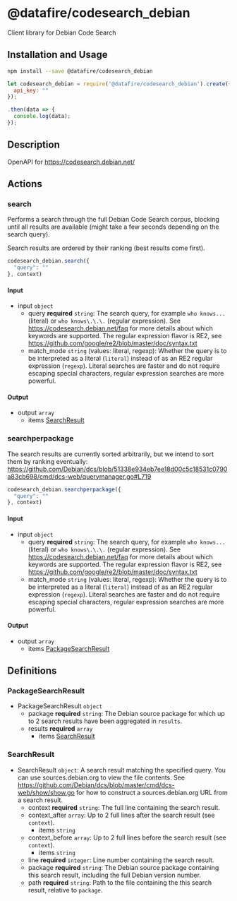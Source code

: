 # @datafire/codesearch_debian

Client library for Debian Code Search

## Installation and Usage
```bash
npm install --save @datafire/codesearch_debian
```
```js
let codesearch_debian = require('@datafire/codesearch_debian').create({
  api_key: ""
});

.then(data => {
  console.log(data);
});
```

## Description

OpenAPI for https://codesearch.debian.net/

## Actions

### search
Performs a search through the full Debian Code Search corpus, blocking until all results are available (might take a few seconds depending on the search query).

Search results are ordered by their ranking (best results come first).


```js
codesearch_debian.search({
  "query": ""
}, context)
```

#### Input
* input `object`
  * query **required** `string`: The search query, for example `who knows...` (literal) or `who knows\.\.\.` (regular expression). See https://codesearch.debian.net/faq for more details about which keywords are supported. The regular expression flavor is RE2, see https://github.com/google/re2/blob/master/doc/syntax.txt
  * match_mode `string` (values: literal, regexp): Whether the query is to be interpreted as a literal (`literal`) instead of as an RE2 regular expression (`regexp`). Literal searches are faster and do not require escaping special characters, regular expression searches are more powerful.

#### Output
* output `array`
  * items [SearchResult](#searchresult)

### searchperpackage
The search results are currently sorted arbitrarily, but we intend to sort them by ranking eventually: https://github.com/Debian/dcs/blob/51338e934eb7ee18d00c5c18531c0790a83cb698/cmd/dcs-web/querymanager.go#L719


```js
codesearch_debian.searchperpackage({
  "query": ""
}, context)
```

#### Input
* input `object`
  * query **required** `string`: The search query, for example `who knows...` (literal) or `who knows\.\.\.` (regular expression). See https://codesearch.debian.net/faq for more details about which keywords are supported. The regular expression flavor is RE2, see https://github.com/google/re2/blob/master/doc/syntax.txt
  * match_mode `string` (values: literal, regexp): Whether the query is to be interpreted as a literal (`literal`) instead of as an RE2 regular expression (`regexp`). Literal searches are faster and do not require escaping special characters, regular expression searches are more powerful.

#### Output
* output `array`
  * items [PackageSearchResult](#packagesearchresult)



## Definitions

### PackageSearchResult
* PackageSearchResult `object`
  * package **required** `string`: The Debian source package for which up to 2 search results have been aggregated in `results`.
  * results **required** `array`
    * items [SearchResult](#searchresult)

### SearchResult
* SearchResult `object`: A search result matching the specified query. You can use sources.debian.org to view the file contents. See https://github.com/Debian/dcs/blob/master/cmd/dcs-web/show/show.go for how to construct a sources.debian.org URL from a search result.
  * context **required** `string`: The full line containing the search result.
  * context_after `array`: Up to 2 full lines after the search result (see `context`).
    * items `string`
  * context_before `array`: Up to 2 full lines before the search result (see `context`).
    * items `string`
  * line **required** `integer`: Line number containing the search result.
  * package **required** `string`: The Debian source package containing this search result, including the full Debian version number.
  * path **required** `string`: Path to the file containing the this search result, relative to `package`.


